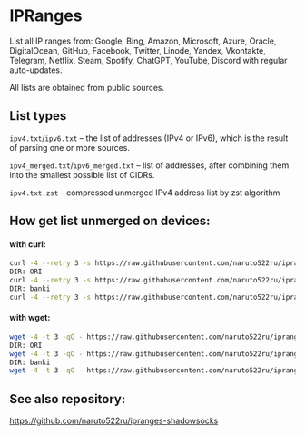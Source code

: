 # IPRanges

List all IP ranges from: Google, Bing, Amazon, Microsoft, Azure, Oracle, DigitalOcean, GitHub, Facebook, Twitter, Linode, Yandex, Vkontakte, Telegram, Netflix, Steam, Spotify, ChatGPT, YouTube, Discord with regular auto-updates.

All lists are obtained from public sources.

## List types

`ipv4.txt`/`ipv6.txt` – the list of addresses (IPv4 or IPv6), which is the result of parsing one or more sources.

`ipv4_merged.txt`/`ipv6_merged.txt` – list of addresses, after combining them into the smallest possible list of CIDRs.

`ipv4.txt.zst` - compressed unmerged IPv4 address list by zst algorithm

## How get list unmerged on devices:

#### with curl:
```bash
curl -4 --retry 3 -s https://raw.githubusercontent.com/naruto522ru/ipranges/main/SERVICE_NAME/ipv4.txt.zst | zstd -d | sort -t. -k1,1n -k2,2n -k3,3n -k4,4n > filename.txt
DIR: ORI
curl -4 --retry 3 -s https://raw.githubusercontent.com/naruto522ru/ipranges/refs/heads/main/ORI/ISP,GOV etc.../ipv4.txt.zst | zstd -d | sort -t. -k1,1n -k2,2n -k3,3n -k4,4n > filename.txt
DIR: banki
curl -4 --retry 3 -s https://raw.githubusercontent.com/naruto522ru/ipranges/refs/heads/main/banki/BANK/ipv4.txt.zst | zstd -d | sort -t. -k1,1n -k2,2n -k3,3n -k4,4n > filename.txt
```

#### with wget:
```bash
wget -4 -t 3 -qO - https://raw.githubusercontent.com/naruto522ru/ipranges/main/SERVICE_NAME/ipv4.txt.zst | zstd -d | sort -t. -k1,1n -k2,2n -k3,3n -k4,4n > filename.txt
DIR: ORI
wget -4 -t 3 -qO - https://raw.githubusercontent.com/naruto522ru/ipranges/refs/heads/main/ORI/ISP,GOV etc.../ipv4.txt.zst | zstd -d | sort -t. -k1,1n -k2,2n -k3,3n -k4,4n > filename.txt
DIR: banki
wget -4 -t 3 -qO - https://raw.githubusercontent.com/naruto522ru/ipranges/refs/heads/main/banki/BANK/ipv4.txt.zst | zstd -d | sort -t. -k1,1n -k2,2n -k3,3n -k4,4n > filename.txt
```

## See also repository:

https://github.com/naruto522ru/ipranges-shadowsocks
